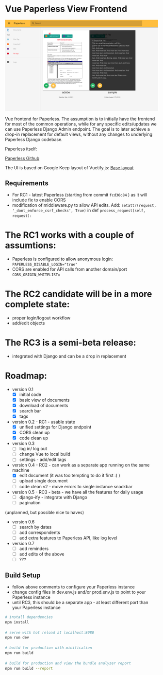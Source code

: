 # Vue Paperless View Frontend

![Sample](https://raw.githubusercontent.com/LukaszSolo/paperless-vue/master/sample.png)

Vue frontend for Paperless. The assumption is to initially have the frontend for most of the common operations, while for any specific edits/updates we can use Paperless Django Admin endpoint.
The goal is to later achieve a drop-in replacement for default views, without any changes to underlying Paperless Django codebase.

Paperless itself:

[Paperless Github](https://github.com/danielquinn/paperless)

The UI is based on Google Keep layout of Vuetify.js:
[Base layout](https://vuetifyjs.com/en/examples/layouts/googleKeep)

## Requirements
- For RC1 - latest Paperless (starting from commit `fcd36c84` ) as it will include fix to enable CORS
- modification of middleware.py to allow API edits. Add: `setattr(request, '_dont_enforce_csrf_checks', True)` in def `process_request(self, request):` 

# The RC1 works with a couple of assumtions:

- Paperless is configured to allow anonymous login: `PAPERLESS_DISABLE_LOGIN="true"`
- CORS are enabled for API calls from another domain/port `CORS_ORIGIN_WHITELIST=`

# The RC2 candidate will be in a more complete state:
- proper login/logout workflow
- add/edit objects

# The RC3 is a semi-beta release:

- integrated with Django and can be a drop in replacement

# Roadmap:

- version 0.1
  - [x] initial code
  - [x] basic view of documents
  - [x] download of documents
  - [x] search bar
  - [x] tags

- version 0.2 - RC1 - usable state
  - [x] unified settings for Django endpoint
  - [x] CORS clean up
  - [x] code clean up

- version 0.3
  - [ ] log in/ log out
  - [ ] change Vue to local build
  - [ ] settings - add/edit tags

- version 0.4 - RC2 - can work as a separate app running on the same machine
  - [x] edit document (it was too tempting to do it first :) )
  - [ ] upload single document
  - [ ] code clean v2 - move errors to single instance snackbar

- version 0.5 - RC3 - beta - we have all the features for daily usage
  - [ ] django-ify - integrate with Django
  - [ ] pagination

(unplanned, but possible nice to haves)
- version 0.6
  - [ ] search by dates
  - [ ] add correspondents
  - [ ] add extra features to Paperless API, like log level

- version 0.7 
  - [ ] add reminders
  - [ ] add edits of the above
  - [ ] ???

## Build Setup

- follow above comments to configure your Paperless instance
- change config files in dev.env.js and/or prod.env.js to point to your Paperless instance
- until RC3, this should be a separate app - at least different port than your Paperless instance
  
``` bash
# install dependencies
npm install

# serve with hot reload at localhost:8080
npm run dev

# build for production with minification
npm run build

# build for production and view the bundle analyzer report
npm run build --report
```